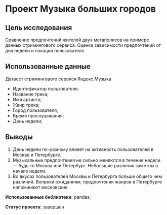 # Проект Музыка больших городов

## Цель исследования
Сравнение предпочтений жителей двух мегаполисов на примере данных стримингового сервиса. Оценка зависимости предпочтений от дня недели и локации пользователя

## Использованные данные
Датасет стримингового сервися Яндекс.Музыка
- Идентификатор пользователя;
- Название трека;
- Имя артиста;
- Жанр трека;
- Город пользователя;
- Время прослушивания;
- День недели;

## Выводы
1. День недели по-разному влияет на активность пользователей в Москве и Петербурге. 
2. Музыкальные предпочтения не сильно меняются в течение недели — будь то Москва или Петербург. Небольшие различия заметны в начале недели.
3. Во вкусах пользователей Москвы и Петербурга больше общего чем различий. Вопреки ожиданиям, предпочтения жанров в Петербурге напоминают московские.

**Использованные библиотеки:** pandas;

**Статус проекта:** завершен
